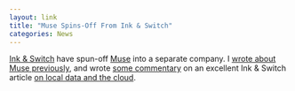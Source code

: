 ```yaml
---
layout: link
title: "Muse Spins-Off From Ink & Switch"
categories: News
---
```


[Ink & Switch](https://www.inkandswitch.com/) have spun-off [Muse](https://museapp.com/) into a separate company. I [wrote about Muse previously](https://blog.robenkleene.com/2019/05/11/on-new-paradigms/), and wrote [some commentary](https://blog.robenkleene.com/2019/05/02/local-data-the-cloud/) on an excellent Ink & Switch article [on local data and the cloud]((https://www.inkandswitch.com/local-first.html)).

